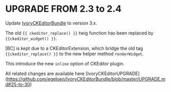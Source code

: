 UPGRADE FROM 2.3 to 2.4
=======================

Update [IvoryCKEditorBundle](https://github.com/egeloen/IvoryCKEditorBundle) to version 3.x.

The old ```{{ ckeditor_replace() }}``` twig function has been replaced by ```{{ckeditor_widget() }}```.

[BC] is kept due to a CKEditorExtension, which bridge the old tag ```{{ckeditor_replace() }}``` 
to the new helper method `renderWidget`.

This introduce the new `inline` option of CKEditor plugin.

All related changes are available here [IvoryCKEditorUPGRADE]
(https://github.com/egeloen/IvoryCKEditorBundle/blob/master/UPGRADE.md#25-to-30)
